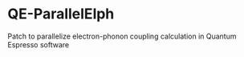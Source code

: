 # QE-ParallelElph
Patch to parallelize electron-phonon coupling calculation in Quantum Espresso software
